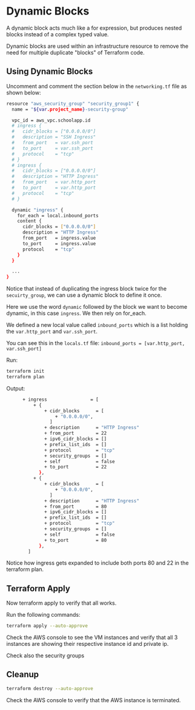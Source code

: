 # Dynamic Blocks

A dynamic block acts much like a for expression, but produces nested blocks instead of a complex typed value.

Dynamic blocks are used within an infrastructure resource to remove the need for multiple duplicate "blocks" of Terraform code. 

## Using Dynamic Blocks

Uncomment and comment the section below in the `networking.tf` file as shown below:

```bash
resource "aws_security_group" "security_group1" {
  name = "${var.project_name}-security-group"

  vpc_id = aws_vpc.schoolapp.id
  # ingress {
  #   cidr_blocks = ["0.0.0.0/0"]
  #   description = "SSH Ingress"
  #   from_port   = var.ssh_port
  #   to_port     = var.ssh_port
  #   protocol    = "tcp"
  # }
  # ingress {
  #   cidr_blocks = ["0.0.0.0/0"]
  #   description = "HTTP Ingress"
  #   from_port   = var.http_port
  #   to_port     = var.http_port
  #   protocol    = "tcp"
  # }

  dynamic "ingress" {
    for_each = local.inbound_ports
    content {
      cidr_blocks = ["0.0.0.0/0"]
      description = "HTTP Ingress"
      from_port   = ingress.value
      to_port     = ingress.value
      protocol    = "tcp"
    }
  }

  ...
}
```

Notice that instead of duplicating the ingress block twice for the `secuirty_group`, we can use a dynamic block to define it once.

Here we use the word `dynamic` followed by the block we want to become dynamic, in this case `ingress`.
We then rely on for_each. 

We defined a new local value called `inbound_ports` which is a list holding the `var.http_port` and `var.ssh_port`.

You can see this in the `locals.tf` file:
`inbound_ports = [var.http_port, var.ssh_port]`

Run:

```bash
terraform init
terraform plan
```

Output:

```bash
      + ingress                = [
          + {
              + cidr_blocks      = [
                  + "0.0.0.0/0",
                ]
              + description      = "HTTP Ingress"
              + from_port        = 22
              + ipv6_cidr_blocks = []
              + prefix_list_ids  = []
              + protocol         = "tcp"
              + security_groups  = []
              + self             = false
              + to_port          = 22
            },
          + {
              + cidr_blocks      = [
                  + "0.0.0.0/0",
                ]
              + description      = "HTTP Ingress"
              + from_port        = 80
              + ipv6_cidr_blocks = []
              + prefix_list_ids  = []
              + protocol         = "tcp"
              + security_groups  = []
              + self             = false
              + to_port          = 80
            },
        ]
```

Notice how ingress gets expanded to include both ports 80 and 22 in the terraform plan.

## Terraform Apply

Now terraform apply to verify that all works.

Run the following commands:
```bash
terraform apply --auto-approve
```

Check the AWS console to see the VM instances and verify that all 3 instances are showing their respective instance id and private ip.

Check also the security groups

## Cleanup

```bash
terraform destroy --auto-approve
```

Check the AWS console to verify that the AWS instance is terminated.